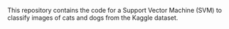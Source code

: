









This repository contains the code for a Support Vector Machine (SVM) to classify images of cats and dogs from the Kaggle dataset.
